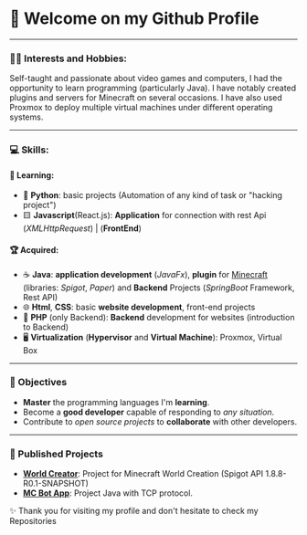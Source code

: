 # 👋 Welcome on my Github Profile 

---
### 👨‍💻 Interests and Hobbies:

Self-taught and passionate about video games and computers,
I had the opportunity to learn programming (particularly Java).
I have notably created plugins and servers for Minecraft on several occasions.
I have also used Proxmox to deploy multiple virtual machines under different operating systems.

---
### 💻 Skills:

#### 🧠 Learning:

- 🐍 **Python**: basic projects (Automation of any kind of task or "hacking project")
- 🟨 **Javascript**(React.js): **Application** for connection with rest Api (*XMLHttpRequest*) | (**FrontEnd**)
#### 🏆 Acquired:

- ☕ **Java**: **application development** (*JavaFx*), **plugin** for [Minecraft](https://www.minecraft.net/fr-fr) (libraries: *Spigot*, *Paper*) and **Backend** Projects (*SpringBoot* Framework, Rest API)
- 🌐 **Html**, **CSS**: basic **website development**, front-end projects
- 🐘 **PHP** (only Backend): **Backend** development for websites (introduction to Backend)
- 🖥️ **Virtualization** (**Hypervisor** and **Virtual Machine**): Proxmox, Virtual Box

---
### 🚀 Objectives

- **Master** the programming languages I'm **learning**.
- Become a **good developer** capable of responding to *any situation*.
- Contribute to *open source projects* to **collaborate** with other developers.

---
### 📂 Published Projects
- **[World Creator](https://github.com/Gamordstrimerr/WorldCreator)**: Project for Minecraft World Creation (Spigot API 1.8.8-R0.1-SNAPSHOT)
- **[MC Bot App](https://github.com/Gamordstrimerr/McBotApp)**: Project Java with TCP protocol.

✨ Thank you for visiting my profile and don't hesitate to check my Repositories